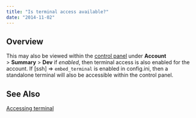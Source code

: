 ```yaml
---
title: "Is terminal access available?"
date: "2014-11-02"
---
```


## Overview

This may also be viewed within the [control panel](https://kb.apiscp.com/control-panel/logging-into-the-control-panel/ "Logging into the control panel") under **Account** > **Summary** > **Dev** if _enabled_, then terminal access is also enabled for the account. If \[ssh\] => `embed_terminal` is enabled in config.ini, then a standalone terminal will also be accessible within the control panel.

## See Also

[Accessing terminal](https://kb.apiscp.com/terminal/accessing-terminal/ "Accessing terminal")
